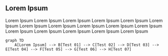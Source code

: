 ## Lorem Ipsum

Lorem Ipsum Lorem Ipsum Lorem Ipsum Lorem Ipsum Lorem Ipsum Lorem Ipsum Lorem Ipsum Lorem Ipsum Lorem Ipsum Lorem Ipsum Lorem Ipsum Lorem Ipsum 
Lorem Ipsum Lorem Ipsum Lorem Ipsum Lorem Ipsum  


<!-- this is a demo diagram -->
``` mermaid
graph TD  
    A[Lorem Ipsum] --> B[Test 01] --> C[Test 02] --> D[Test 03] --> E[Test 04] --> F[Test 05] --> G[Test 06] --> H[Test 07]  
```
<script src="../js/mermaid.esm.min.mjs"></script>
<script>mermaid.initialize({startOnLoad:true});</script>




